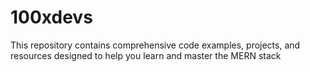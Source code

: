 # 100xdevs
This repository contains comprehensive code examples, projects, and resources designed to help you learn and master the MERN stack 
